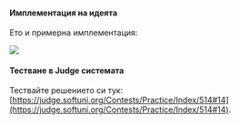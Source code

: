 #### Имплементация на идеята

Ето и примерна имплементация:

![](/assets/chapter-7-images/13.Pyramid-01.png)

#### Тестване в Judge системата

Тествайте решението си тук: [https://judge.softuni.org/Contests/Practice/Index/514#14](https://judge.softuni.org/Contests/Practice/Index/514#14).